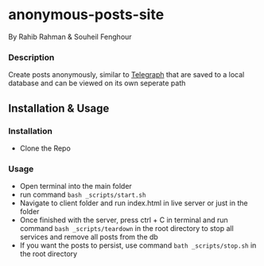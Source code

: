 # anonymous-posts-site
By Rahib Rahman & Souheil Fenghour
### Description
Create posts anonymously, similar to [Telegraph](https://telegra.ph/) that are saved to a local database and can be viewed on its own seperate path
## Installation & Usage
### Installation
- Clone the Repo
### Usage
- Open terminal into the main folder
- run command `bash _scripts/start.sh`
- Navigate to client folder and run index.html in live server or just in the folder
- Once finished with the server, press ctrl + C in terminal and run command `bash _scripts/teardown` in the root directory to stop all services and remove all posts from the db
- If you want the posts to persist, use command `bath _scripts/stop.sh` in the root directory
